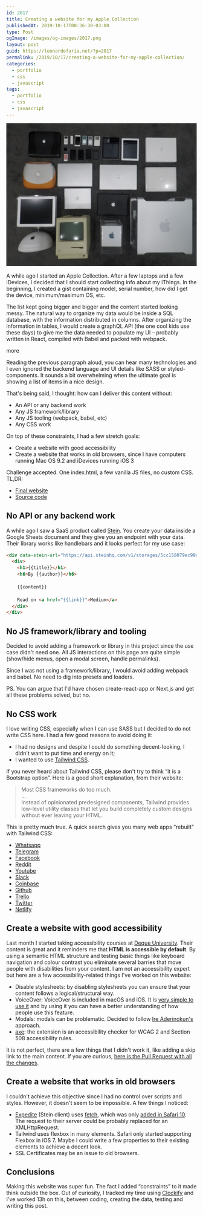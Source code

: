 ```yaml
---
id: 2017
title: Creating a website for my Apple Collection
publishedAt: 2019-10-17T00:36:30-03:00
type: Post
ogImage: /images/og-images/2017.png
layout: post
guid: https://leonardofaria.net/?p=2017
permalink: /2019/10/17/creating-a-website-for-my-apple-collection/
categories:
  - portfolio
  - css
  - javascript
tags:
  - portfolio
  - css
  - javascript
---
```


![Part of the collection](/wp-content/uploads/2019/10/collection.jpg)

A while ago I started an Apple Collection. After a few laptops and a few iDevices, I decided that I should start collecting info about my iThings. In the beginning, I created a gist containing model, serial number, how did I get the device, minimum/maximum OS, etc.

The list kept going bigger and bigger and the content started looking messy. The natural way to organize my data would be inside a SQL database, with the information distributed in columns. After organizing the information in tables, I would create a graphQL API (the one cool kids use these days) to give me the data needed to populate my UI – probably written in React, compiled with Babel and packed with webpack.

<span className="hidden">more</span>

Reading the previous paragraph aloud, you can hear many technologies and I even ignored the backend language and UI details like SASS or styled-components. It sounds a bit overwhelming when the ultimate goal is showing a list of items in a nice design.

That's being said, I thought: how can I deliver this content without:

  * An API or any backend work
  * Any JS framework/library
  * Any JS tooling (webpack, babel, etc)
  * Any CSS work

On top of these constraints, I had a few stretch goals:

  * Create a website with good accessibility
  * Create a website that works in old browsers, since I have computers running Mac OS 9.2 and iDevices running iOS 3

Challenge accepted. One index.html, a few vanilla JS files, no custom CSS. TL,DR:

  * [Final website](https://bit.ly/collection-website)
  * [Source code](https://bit.ly/collection-source)

## No API or any backend work

A while ago I saw a SaaS product called [Stein](https://steinhq.com/). You create your data inside a Google Sheets document and they give you an endpoint with your data. Their library works like handlebars and it looks perfect for my use case:

```html
<div data-stein-url="https://api.steinhq.com/v1/storages/5cc158079ec99a2f484dcb40/Sheet1" data-stein-limit="2">
  <div>
    <h1>{{title}}</h1>
    <h6>By {{author}}</h6>

    {{content}}

    Read on <a href="{{link}}">Medium</a>
  </div>
</div>
```

## No JS framework/library and tooling

Decided to avoid adding a framework or library in this project since the use case didn't need one. All JS interactions on this page are quite simple (show/hide menus, open a modal screen, handle permalinks).

Since I was not using a framework/library, I would avoid adding webpack and babel. No need to dig into presets and loaders.

PS. You can argue that I'd have chosen create-react-app or Next.js and get all these problems solved, but no.

## No CSS work

I love writing CSS, especially when I can use SASS but I decided to do not write CSS here. I had a few good reasons to avoid doing it:

  * I had no designs and despite I could do something decent-looking, I didn't want to put time and energy on it;
  * I wanted to use [Tailwind CSS](https://tailwindcss.com).

If you never heard about Tailwind CSS, please don't try to think &#8220;it is a Bootstrap option&#8221;. Here is a good short explanation, from their website:

<blockquote class="wp-block-quote">
  <p>
    Most CSS frameworks do too much.<br />&#8230;<br />Instead of opinionated predesigned components, Tailwind provides low-level utility classes that let you build completely custom designs without ever leaving your HTML.
  </p>
</blockquote>

This is pretty much true. A quick search gives you many web apps &#8220;rebuilt&#8221; with Tailwind CSS:

  * [Whatsapp](https://tailwindcomponents.com/component/whatsapp-web-clone)
  * [Telegram](https://tailwindcomponents.com/component/telegram-desktop-using-tailwindcss)
  * [Facebook](https://tailwindcomponents.com/component/facebook-clone)
  * [Reddit](https://tailwindcomponents.com/component/reddit-clone)
  * [Youtube](https://tailwindcomponents.com/component/youtube-clone)
  * [Slack](https://tailwindcomponents.com/component/slack-clone-1)
  * [Coinbase](https://tailwindcomponents.com/component/coinbase-clone)
  * [Github](https://tailwindcomponents.com/component/github-profile-clone)
  * [Trello](https://tailwindcomponents.com/component/trello-panel-clone)
  * [Twitter](https://codepen.io/drehimself/full/vpeVMx/)
  * [Netlify](https://www.youtube.com/watch?v=_JhTaENzfZQ)

## Create a website with good accessibility

Last month I started taking accessibility courses at [Deque University](https://dequeuniversity.com/curriculum/packages/full). Their content is great and it reminders me that **HTML is accessible by default**. By using a semantic HTML structure and testing basic things like keyboard navigation and colour contrast you eliminate several barries that move people with disabilities from your content. I am not an accessibility expert but here are a few accessibility-related things I've worked on this website:

  * Disable stylesheets: by disabling stylesheets you can ensure that your content follows a logical/structural way.
  * VoiceOver: VoiceOver is included in macOS and iOS. It is [very simple to use it](https://webaim.org/articles/voiceover/) and by using it you can have a better understanding of how people use this feature.
  * Modals: modals can be problematic. Decided to follow [Ire Aderinokun's](https://bitsofco.de/accessible-modal-dialog/) approach.
  * [axe](https://chrome.google.com/webstore/detail/axe-web-accessibility-tes/lhdoppojpmngadmnindnejefpokejbdd): the extension is an accessibility checker for WCAG 2 and Section 508 accessibility rules.

It is not perfect, there are a few things that I didn't work it, like adding a skip link to the main content. If you are curious, [here is the Pull Request with all the changes](https://github.com/leonardofaria/collection/pull/1).

## Create a website that works in old browsers

I couldn't achieve this objective since I had no control over scripts and styles. However, it doesn't seem to be impossible. A few things I noticed:

  * [Expedite](https://github.com/SteinHQ/Expedite) (Stein client) uses [fetch](https://github.com/SteinHQ/Expedite/blob/master/index.js#L51-L54), which was only [added in Safari 10](https://caniuse.com/#feat=fetch). The request to their server could be probably replaced for an XMLHttpRequest.
  * Tailwind uses flexbox in many elements. Safari only started supporting Flexbox in iOS 7. Maybe I could write a few properties to their existing elements to achieve a decent look.
  * SSL Certificates may be an issue to old browsers.

## Conclusions

Making this website was super fun. The fact I added &#8220;constraints&#8221; to it made think outside the box. Out of curiosity, I tracked my time using [Clockify](https://clockify.me) and I've worked 13h on this, between coding, creating the data, testing and writing this post.
